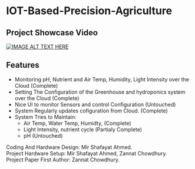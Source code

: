 # IOT-Based-Precision-Agriculture


## Project Showcase Video
[![IMAGE ALT TEXT HERE](https://img.youtube.com/vi/Lt4quiaEBFU/0.jpg)](https://youtu.be/Lt4quiaEBFU)

## Features
- Monitoring pH, Nutrient and Air Temp, Humidity, Light Intensity over the Cloud (Complete)
- Setting The Configuration of the Greenhouse and hydroponics system over the Cloud (Complete)
- Nice UI to monitor Sensors and control Configuration (Untouched)
- System Regularly updates cofiguration from Cloud. (Complete)
- System Tries to Maintain:
    - Air Temp, Water Temp, Humidty, (Complete)
    - Light Intensity, nutrient cycle (Partialy Complete)
    - pH (Untouched)


Coding And Hardware Design:  Mir Shafayat Ahmed.\
Project Hardware Setup: Mir Shafayat Ahmed, Zannat Chowdhury.\
Project Paper First Author: Zannat Chowdhury.
